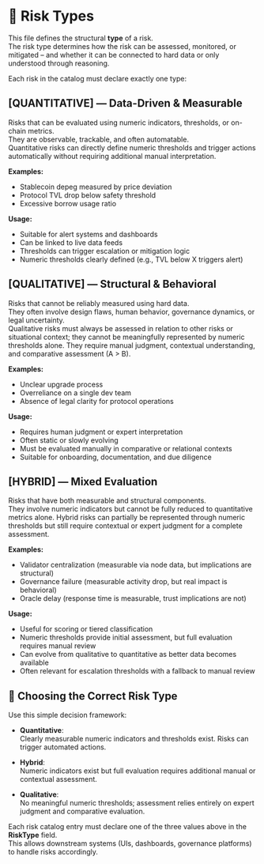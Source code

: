 # 🧮 Risk Types

This file defines the structural **type** of a risk.  
The risk type determines how the risk can be assessed, monitored, or mitigated – and whether it can be connected to hard data or only understood through reasoning.

Each risk in the catalog must declare exactly one type:

## [QUANTITATIVE] — Data-Driven & Measurable

Risks that can be evaluated using numeric indicators, thresholds, or on-chain metrics.  
They are observable, trackable, and often automatable.  
Quantitative risks can directly define numeric thresholds and trigger actions automatically without requiring additional manual interpretation.

**Examples:**
- Stablecoin depeg measured by price deviation  
- Protocol TVL drop below safety threshold  
- Excessive borrow usage ratio  

**Usage:**  
- Suitable for alert systems and dashboards  
- Can be linked to live data feeds  
- Thresholds can trigger escalation or mitigation logic  
- Numeric thresholds clearly defined (e.g., TVL below X triggers alert)

<!-- PAGEBREAK -->

## [QUALITATIVE] — Structural & Behavioral

Risks that cannot be reliably measured using hard data.  
They often involve design flaws, human behavior, governance dynamics, or legal uncertainty.  
Qualitative risks must always be assessed in relation to other risks or situational context; they cannot be meaningfully represented by numeric thresholds alone. They require manual judgment, contextual understanding, and comparative assessment (A > B).

**Examples:**
- Unclear upgrade process  
- Overreliance on a single dev team  
- Absence of legal clarity for protocol operations  

**Usage:**  
- Requires human judgment or expert interpretation  
- Often static or slowly evolving  
- Must be evaluated manually in comparative or relational contexts  
- Suitable for onboarding, documentation, and due diligence  

<!-- PAGEBREAK -->

## [HYBRID] — Mixed Evaluation

Risks that have both measurable and structural components.  
They involve numeric indicators but cannot be fully reduced to quantitative metrics alone. Hybrid risks can partially be represented through numeric thresholds but still require contextual or expert judgment for a complete assessment.

**Examples:**
- Validator centralization (measurable via node data, but implications are structural)  
- Governance failure (measurable activity drop, but real impact is behavioral)  
- Oracle delay (response time is measurable, trust implications are not)  

**Usage:**  
- Useful for scoring or tiered classification  
- Numeric thresholds provide initial assessment, but full evaluation requires manual review  
- Can evolve from qualitative to quantitative as better data becomes available  
- Often relevant for escalation thresholds with a fallback to manual review

<!-- PAGEBREAK -->

## 📌 **Choosing the Correct Risk Type**

Use this simple decision framework:

- **Quantitative**:  
  Clearly measurable numeric indicators and thresholds exist. Risks can trigger automated actions.

- **Hybrid**:  
  Numeric indicators exist but full evaluation requires additional manual or contextual assessment.

- **Qualitative**:  
  No meaningful numeric thresholds; assessment relies entirely on expert judgment and comparative evaluation.

Each risk catalog entry must declare one of the three values above in the **RiskType** field.  
This allows downstream systems (UIs, dashboards, governance platforms) to handle risks accordingly.
